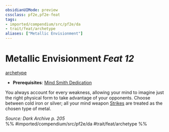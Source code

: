 ```yaml
---
obsidianUIMode: preview
cssclass: pf2e,pf2e-feat
tags:
- imported/compendium/src/pf2e/da
- trait/feat/archetype
aliases: ["Metallic Envisionment"]
---
```

# Metallic Envisionment  *Feat 12*  
[archetype](archetype.md)  

- **Prerequisites**: [Mind Smith Dedication](mind-smith-dedication-da.md)

You always account for every weakness, allowing your mind to imagine just the right physical form to take advantage of your opponents. Choose between cold iron or silver; all your mind weapon [Strikes](strike.md) are treated as the chosen type of metal.

*Source: Dark Archive p. 205*  
%% #imported/compendium/src/pf2e/da #trait/feat/archetype %%